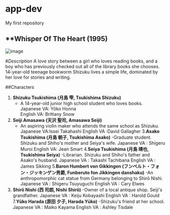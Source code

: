 # app-dev
 My first repository

 ## **Whisper Of The Heart (1995)

![image](https://github.com/BuhayRavenNightingale2002/app-dev/assets/152288203/ffa8dee6-ca57-4183-affa-53dc1a872330)

 #*Description*
A love story between a girl who loves reading books, and a boy who has previously checked out all of the library books she chooses. 14-year-old teenage bookworm Shizuku lives a simple life, dominated by her love for stories and writing.
 
 ##Characters
1. **Shizuku Tsukishima (月島 雫, Tsukishima Shizuku)**
     - A 14-year-old junior high school student who loves books.	
   Japanese VA: Yōko Honna	
   English VA: Brittany Snow
2. **Seiji Amasawa (天沢 聖司, Amasawa Seiji)**
    - An aspiring violin maker who attends the same school as Shizuku.
    Japanese VA:Issei Takahashi
    English VA :David Gallagher
3.**Asako Tsukishima (月島 朝子, Tsukishima Asako)**
    -Graduate student. Shizuku and Shiho's mother and Seiya's wife.
   Japanese VA : Shigeru Muroi
   English VA: Jean Smart
4.**Seiya Tsukishima (月島 靖也, Tsukishima Seiya)**
    -Librarian. Shizuku and Shiho's father and Asako's husband.
   Japanese VA : Takashi Tachibana
    English VA :	James Sikking
5.**Baron Humbert von Gikkingen (フンベルト・フォン・ジッキンゲン男爵, Funberuto fon Jikkingen danshaku)**
    -An anthropomorphic cat statue from Germany belonging to Shirō Nishi.
   Japanese VA : Shigeru Tsuyuguchi
    English VA :	Cary Elwes
6. **Shirō Nishi (西 司朗, Nishi Shirō)**
    -Owner of a local antique shop. Seiji's grandfather.
    Japanese VA : Keiju Kobayashi
   English VA :  Harold Gould
7.**Yūko Harada (原田 夕子, Harada Yūko)**
   -Shizuku's friend at her school.
    Japanese VA : Maiko Kayama
    English VA : Ashley Tisdale
